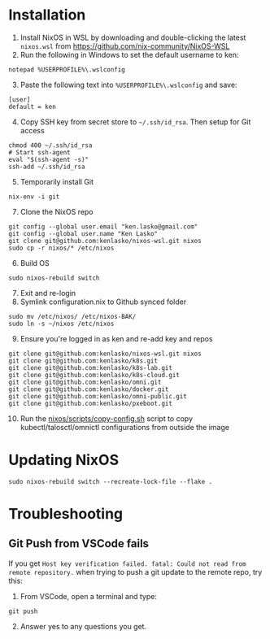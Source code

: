# Installation
1. Install NixOS in WSL by downloading and double-clicking the latest `nixos.wsl` from https://github.com/nix-community/NixOS-WSL
2. Run the following in Windows to set the default username to ken:
```
notepad %USERPROFILE%\.wslconfig
```
3. Paste the following text into `%USERPROFILE%\.wslconfig` and save:
```
[user]
default = ken
```
4. Copy SSH key from secret store to `~/.ssh/id_rsa`. Then setup for Git access
```
chmod 400 ~/.ssh/id_rsa
# Start ssh-agent
eval "$(ssh-agent -s)"
ssh-add ~/.ssh/id_rsa
```
5. Temporarily install Git
```
nix-env -i git
```
7.  Clone the NixOS repo
```
git config --global user.email "ken.lasko@gmail.com"
git config --global user.name "Ken Lasko"
git clone git@github.com:kenlasko/nixos-wsl.git nixos
sudo cp -r nixos/* /etc/nixos
```
6. Build OS
```
sudo nixos-rebuild switch
```
7. Exit and re-login
8. Symlink configuration.nix to Github synced folder
```
sudo mv /etc/nixos/ /etc/nixos-BAK/
sudo ln -s ~/nixos /etc/nixos
```
9. Ensure you're logged in as ken and re-add key and repos
```
git clone git@github.com:kenlasko/nixos-wsl.git nixos
git clone git@github.com:kenlasko/k8s.git
git clone git@github.com:kenlasko/k8s-lab.git
git clone git@github.com:kenlasko/k8s-cloud.git
git clone git@github.com:kenlasko/omni.git
git clone git@github.com:kenlasko/docker.git
git clone git@github.com:kenlasko/omni-public.git
git clone git@github.com:kenlasko/pxeboot.git
```
10. Run the [nixos/scripts/copy-config.sh](scripts/copy-config.sh) script to copy kubectl/talosctl/omnictl configurations from outside the image

# Updating NixOS
```
sudo nixos-rebuild switch --recreate-lock-file --flake .
```

# Troubleshooting
## Git Push from VSCode fails
If you get `Host key verification failed. fatal: Could not read from remote repository.` when trying to push a git update to the remote repo, try this:
1. From VSCode, open a terminal and type:
```
git push
```
2. Answer yes to any questions you get.
